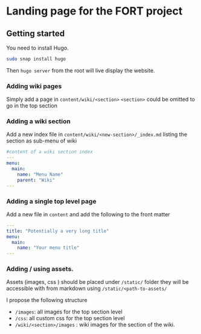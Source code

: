 # Landing page for the FORT project

## Getting started

You need to install Hugo.

``` bash
sudo snap install hugo
```

Then `hugo server` from the root will live display the website.

### Adding wiki pages

Simply add a page in `content/wiki/<section>` `<section>` could be omitted to go in the top section

### Adding a wiki section

Add a new index file in `content/wiki/<new-section>/_index.md` listing the section as sub-menu of wiki

``` yaml
#content of a wiki section index
---
menu:
  main:
    name: "Menu Name"
    parent: "Wiki"
---
```

### Adding a single top level page

Add a new file in `content` and add the following to the front matter

``` yaml
---
title: "Potentially a very long title"
menu:
  main:
    name: "Your menu title"
---
```


### Adding / using assets.

Assets (images, css ) should be placed under `/static/` folder they will be accessible with from markdown using `/static/<path-to-assets/`

I propose the following structure
* `/images`: all images for the top section level
* `/css`: all custom css for the top section level
* `/wiki/<section>/images` : wiki images for the section of the wiki.
